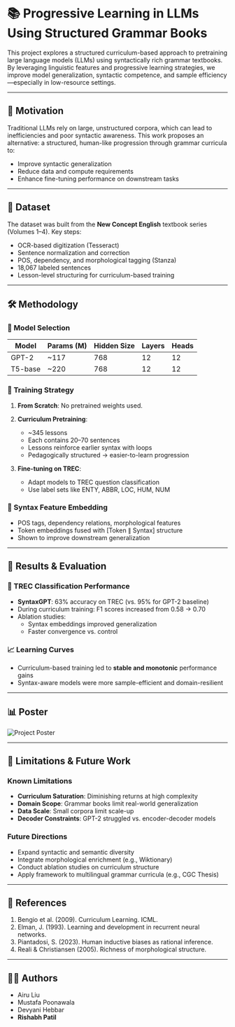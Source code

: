 # 📚 Progressive Learning in LLMs Using Structured Grammar Books

This project explores a structured curriculum-based approach to pretraining large language models (LLMs) using syntactically rich grammar textbooks. By leveraging linguistic features and progressive learning strategies, we improve model generalization, syntactic competence, and sample efficiency—especially in low-resource settings.

---

## 🧠 Motivation

Traditional LLMs rely on large, unstructured corpora, which can lead to inefficiencies and poor syntactic awareness. This work proposes an alternative: a structured, human-like progression through grammar curricula to:

- Improve syntactic generalization
- Reduce data and compute requirements
- Enhance fine-tuning performance on downstream tasks

---

## 📘 Dataset

The dataset was built from the **New Concept English** textbook series (Volumes 1–4). Key steps:

- OCR-based digitization (Tesseract)
- Sentence normalization and correction
- POS, dependency, and morphological tagging (Stanza)
- 18,067 labeled sentences
- Lesson-level structuring for curriculum-based training

---

## 🛠️ Methodology

### 📐 Model Selection

| Model     | Params (M) | Hidden Size | Layers | Heads |
|-----------|-------------|-------------|--------|--------|
| GPT-2     | ~117        | 768         | 12     | 12     |
| T5-base   | ~220        | 768         | 12     | 12     |

### 🔧 Training Strategy

1. **From Scratch**: No pretrained weights used.
2. **Curriculum Pretraining**:
   - ~345 lessons
   - Each contains 20–70 sentences
   - Lessons reinforce earlier syntax with loops
   - Pedagogically structured → easier-to-learn progression

3. **Fine-tuning on TREC**:
   - Adapt models to TREC question classification
   - Use label sets like ENTY, ABBR, LOC, HUM, NUM

### 🧩 Syntax Feature Embedding

- POS tags, dependency relations, morphological features
- Token embeddings fused with [Token ∥ Syntax] structure
- Shown to improve downstream generalization

---

## 🧪 Results & Evaluation

### 🎯 TREC Classification Performance

- **SyntaxGPT**: 63% accuracy on TREC (vs. 95% for GPT-2 baseline)
- During curriculum training: F1 scores increased from 0.58 → 0.70
- Ablation studies:
  - Syntax embeddings improved generalization
  - Faster convergence vs. control

### 📈 Learning Curves

- Curriculum-based training led to **stable and monotonic** performance gains
- Syntax-aware models were more sample-efficient and domain-resilient

---

## 📊 Poster

![Project Poster](images/nlu_poster.png)

---

## 🚧 Limitations & Future Work

### Known Limitations
- **Curriculum Saturation**: Diminishing returns at high complexity
- **Domain Scope**: Grammar books limit real-world generalization
- **Data Scale**: Small corpora limit scale-up
- **Decoder Constraints**: GPT-2 struggled vs. encoder-decoder models

### Future Directions
- Expand syntactic and semantic diversity
- Integrate morphological enrichment (e.g., Wiktionary)
- Conduct ablation studies on curriculum structure
- Apply framework to multilingual grammar curricula (e.g., CGC Thesis)

---

## 🧾 References

1. Bengio et al. (2009). Curriculum Learning. ICML.
2. Elman, J. (1993). Learning and development in recurrent neural networks.
3. Piantadosi, S. (2023). Human inductive biases as rational inference.
4. Reali & Christiansen (2005). Richness of morphological structure.

---

## 👨‍🔬 Authors

- Airu Liu  
- Mustafa Poonawala  
- Devyani Hebbar  
- **Rishabh Patil**


